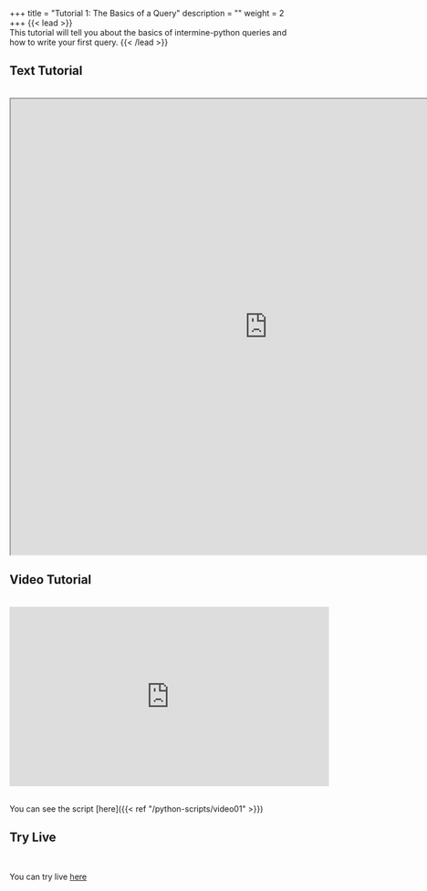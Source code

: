 +++
title = "Tutorial 1: The Basics of a Query"
description = ""
weight = 2
+++
{{< lead >}}
<br/>
This tutorial will tell you about the basics of intermine-python queries and how to write your first query.
{{< /lead >}}

## Text Tutorial
<br/>

<iframe width="900" height="800" src="https://nbviewer.jupyter.org/github/intermine/intermine-ws-python-docs/blob/master/01-tutorial.ipynb" title="Python Tutorial 01">
</iframe>


## Video Tutorial
<br/>

<iframe width="560" height="315" src="https://www.youtube.com/embed/X6mxC9qfCuw" frameborder="0" allow="accelerometer; autoplay; encrypted-media; gyroscope; picture-in-picture" allowfullscreen></iframe>
<br/>

<br/>

You can see the script [here]({{< ref "/python-scripts/video01" >}})
 



## Try Live
<br/>

You can try live <a href="https://mybinder.org/v2/gh/intermine/intermine-ws-python-docs/master?filepath=01-tutorial.ipynb">here</a>
